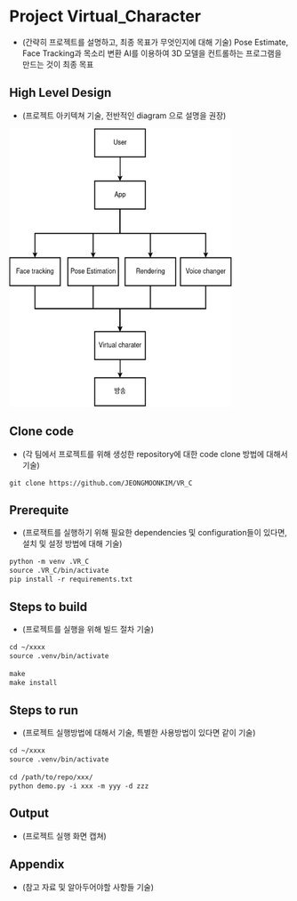 # Project Virtual_Character

* (간략히 프로젝트를 설명하고, 최종 목표가 무엇인지에 대해 기술)
Pose Estimate, Face Tracking과 목소리 변환 AI를 이용하여 3D 모델을 컨트롤하는 프로그램을 만드는 것이 최종 목표

## High Level Design

* (프로젝트 아키텍쳐 기술, 전반적인 diagram 으로 설명을 권장)
<img src="./design.png" width=400 height=500>

## Clone code

* (각 팀에서 프로젝트를 위해 생성한 repository에 대한 code clone 방법에 대해서 기술)

```shell
git clone https://github.com/JEONGMOONKIM/VR_C
```

## Prerequite

* (프로잭트를 실행하기 위해 필요한 dependencies 및 configuration들이 있다면, 설치 및 설정 방법에 대해 기술)

```shell
python -m venv .VR_C
source .VR_C/bin/activate
pip install -r requirements.txt
```

## Steps to build

* (프로젝트를 실행을 위해 빌드 절차 기술)

```shell
cd ~/xxxx
source .venv/bin/activate

make
make install
```

## Steps to run

* (프로젝트 실행방법에 대해서 기술, 특별한 사용방법이 있다면 같이 기술)

```shell
cd ~/xxxx
source .venv/bin/activate

cd /path/to/repo/xxx/
python demo.py -i xxx -m yyy -d zzz
```

## Output

* (프로젝트 실행 화면 캡쳐)


## Appendix

* (참고 자료 및 알아두어야할 사항들 기술)
